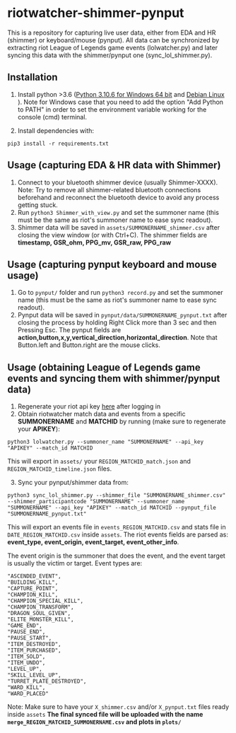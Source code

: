# riotwatcher-shimmer-pynput

This is a repository for capturing live user data, either from EDA and HR (shimmer) or keyboard/mouse (pynput). All data can be synchronized by extracting riot League of Legends game events (lolwatcher.py) and later syncing this data with the shimmer/pynput one (sync_lol_shimmer.py).

## Installation

1. Install python >3.6 ([Python 3.10.6 for Windows 64 bit](https://www.python.org/ftp/python/3.10.6/python-3.10.6-amd64.exe) and [Debian Linux](https://cloudcone.com/docs/article/how-to-install-python-3-10-on-debian-11/) ). Note for Windows case that you need to add the option "Add Python to PATH" in order to set the environment variable working for the console (cmd) terminal.

2. Install dependencies with:
```
pip3 install -r requirements.txt
```

## Usage (capturing EDA & HR data with Shimmer)

1.  Connect to your bluetooth shimmer device (usually Shimmer-XXXX). Note: Try to remove all shimmer-related bluetooth connections beforehand and reconnect the bluetooth device to avoid any process getting stuck.
2.  Run ```python3 Shimmer_with_view.py``` and set the summoner name (this must be the same as riot's summoner name to ease sync readout). 
3.  Shimmer data will be saved in ``assets/SUMMONERNAME_shimmer.csv`` after closing the view window (or with Ctrl+C). 
The shimmer fields are **timestamp, GSR_ohm, PPG_mv, GSR_raw, PPG_raw** 


## Usage (capturing pynput keyboard and mouse usage)
1. Go to ``pynput/`` folder and run ```python3 record.py``` and set the summoner name (this must be the same as riot's summoner name to ease sync readout).
2. Pynput data will be saved in ``pynput/data/SUMMONERNAME_pynput.txt`` after closing the process by holding Right Click more than 3 sec and then Pressing Esc. 
The pynput fields are **action,button,x,y,vertical_direction,horizontal_direction**. Note that Button.left and Button.right are the mouse clicks.

## Usage (obtaining League of Legends game events and syncing them with shimmer/pynput data)

1. Regenerate your riot api key [here](https://developer.riotgames.com/) after logging in
2. Obtain riotwatcher match data and events from a specific **SUMMONERNAME** and **MATCHID** by running (make sure to regenerate your **APIKEY**):
```
python3 lolwatcher.py --summoner_name "SUMMONERNAME" --api_key "APIKEY" --match_id MATCHID
```
This will export in ``assets/`` your ``REGION_MATCHID_match.json`` and ``REGION_MATCHID_timeline.json`` files.

3. Sync your pynput/shimmer data from:
```
python3 sync_lol_shimmer.py --shimmer_file "SUMMONERNAME_shimmer.csv" --shimmer_participantcode "SUMMONERNAME" --summoner_name "SUMMONERNAME" --api_key "APIKEY" --match_id MATCHID --pynput_file "SUMMONERNAME_pynput.txt"
```
This will export an events file in ``events_REGION_MATCHID.csv`` and stats file in ``DATE_REGION_MATCHID.csv`` inside ``assets``. The riot events fields are parsed as: **event_type, event_origin, event_target, event_other_info**.

The event origin is the summoner that does the event, and the event target is usually the victim or target. 
Event types are:
```
"ASCENDED_EVENT",
"BUILDING_KILL",
"CAPTURE_POINT",
"CHAMPION_KILL",
"CHAMPION_SPECIAL_KILL",
"CHAMPION_TRANSFORM",
"DRAGON_SOUL_GIVEN",
"ELITE_MONSTER_KILL",
"GAME_END",
"PAUSE_END",
"PAUSE_START",
"ITEM_DESTROYED",
"ITEM_PURCHASED",
"ITEM_SOLD",
"ITEM_UNDO",
"LEVEL_UP",
"SKILL_LEVEL_UP",
"TURRET_PLATE_DESTROYED",
"WARD_KILL",
"WARD_PLACED"
```
Note: Make sure to have your ``X_shimmer.csv`` and/or ``X_pynput.txt`` files ready inside ``assets``
**The final synced file will be uploaded with the name ``merge_REGION_MATCHID_SUMMONERNAME.csv`` and plots in ``plots/``**
